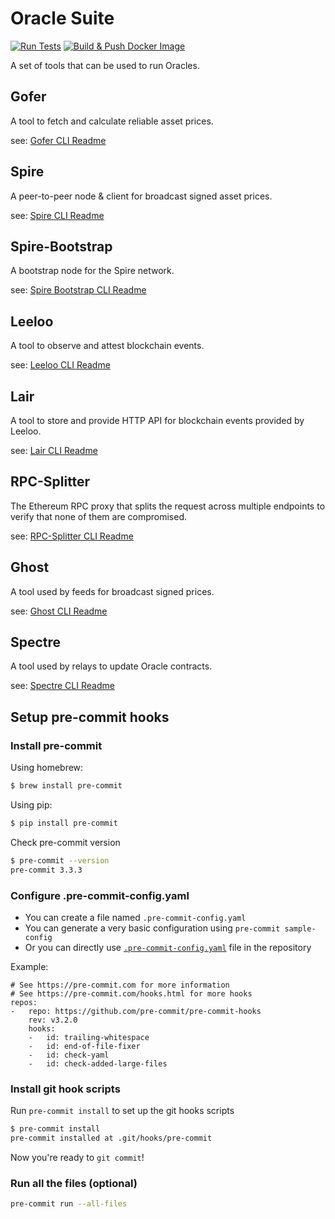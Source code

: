 # Oracle Suite

[![Run Tests](https://github.com/chronicleprotocol/oracle-suite/actions/workflows/test.yml/badge.svg)](https://github.com/chronicleprotocol/oracle-suite/actions/workflows/test.yml)
[![Build & Push Docker Image](https://github.com/chronicleprotocol/oracle-suite/actions/workflows/docker.yml/badge.svg)](https://github.com/chronicleprotocol/oracle-suite/actions/workflows/docker.yml)

A set of tools that can be used to run Oracles.

## Gofer

A tool to fetch and calculate reliable asset prices.

see: [Gofer CLI Readme](cmd/gofer/README.md)

## Spire

A peer-to-peer node & client for broadcast signed asset prices.

see: [Spire CLI Readme](cmd/spire/README.md)

## Spire-Bootstrap

A bootstrap node for the Spire network.

see: [Spire Bootstrap CLI Readme](cmd/spire-bootstrap/README.md)

## Leeloo

A tool to observe and attest blockchain events.

see: [Leeloo CLI Readme](cmd/leeloo/README.md)

## Lair

A tool to store and provide HTTP API for blockchain events provided by Leeloo.

see: [Lair CLI Readme](cmd/lair/README.md)

## RPC-Splitter

The Ethereum RPC proxy that splits the request across multiple endpoints to verify that none of them are compromised.

see: [RPC-Splitter CLI Readme](cmd/rpc-splitter/README.md)

## Ghost

A tool used by feeds for broadcast signed prices.

see: [Ghost CLI Readme](cmd/ghost/README.md)

## Spectre

A tool used by relays to update Oracle contracts.

see: [Spectre CLI Readme](cmd/spectre/README.md)


## Setup pre-commit hooks

### Install pre-commit

Using homebrew:
```bash
$ brew install pre-commit
```

Using pip:
```bash
$ pip install pre-commit
```

Check pre-commit version
```bash
$ pre-commit --version
pre-commit 3.3.3
```

### Configure .pre-commit-config.yaml
- You can create a file named `.pre-commit-config.yaml`
- You can generate a very basic configuration using `pre-commit sample-config`
- Or you can directly use [`.pre-commit-config.yaml`](https://github.com/chronicleprotocol/oracle-suite/.pre-commit-hooks.yaml) file in the repository

Example:
```editorconfig
# See https://pre-commit.com for more information
# See https://pre-commit.com/hooks.html for more hooks
repos:
-   repo: https://github.com/pre-commit/pre-commit-hooks
    rev: v3.2.0
    hooks:
    -   id: trailing-whitespace
    -   id: end-of-file-fixer
    -   id: check-yaml
    -   id: check-added-large-files
```

### Install git hook scripts
Run `pre-commit install` to set up the git hooks scripts
```bash
$ pre-commit install
pre-commit installed at .git/hooks/pre-commit
```

Now you're ready to `git commit`!

### Run all the files (optional)
```bash
pre-commit run --all-files
```
